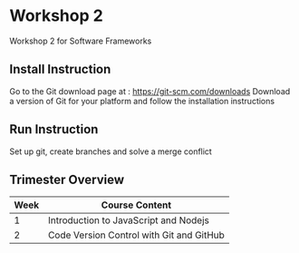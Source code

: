 # Workshop 2
Workshop 2 for Software Frameworks

## Install Instruction
Go to the Git download page at : https://git-scm.com/downloads
Download a version of Git for your platform and follow the installation instructions

## Run Instruction
Set up git, create branches and solve a merge conflict

## Trimester Overview
Week | Course Content
-----|---------------
1|Introduction to JavaScript and Nodejs
2|Code Version Control with Git and GitHub
